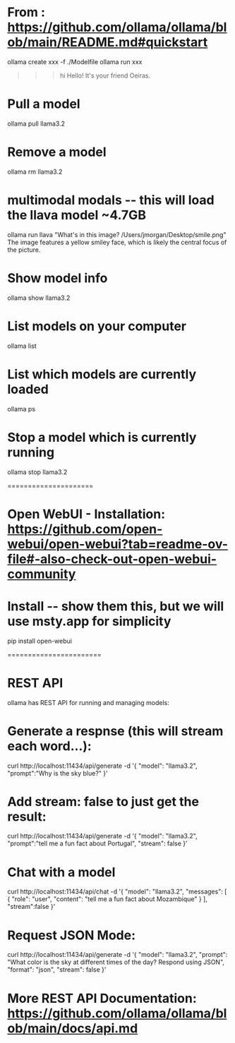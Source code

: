 <!-- @format -->

# From : https://github.com/ollama/ollama/blob/main/README.md#quickstart

ollama create xxx -f ./Modelfile
ollama run xxx

> > > hi
> > > Hello! It's your friend Oeiras.

# Pull a model

ollama pull llama3.2

# Remove a model

ollama rm llama3.2

# multimodal modals -- this will load the llava model ~4.7GB

ollama run llava "What's in this image? /Users/jmorgan/Desktop/smile.png"
The image features a yellow smiley face, which is likely the central focus of the picture.

# Show model info

ollama show llama3.2

# List models on your computer

ollama list

# List which models are currently loaded

ollama ps

# Stop a model which is currently running

ollama stop llama3.2

=====================

# Open WebUI - Installation: https://github.com/open-webui/open-webui?tab=readme-ov-file#-also-check-out-open-webui-community

# Install -- show them this, but we will use msty.app for simplicity

pip install open-webui

=======================

# REST API

ollama has REST API for running and managing models:

# Generate a respnse (this will stream each word...):

curl http://localhost:11434/api/generate -d '{
"model": "llama3.2",
"prompt":"Why is the sky blue?"
}'

# Add stream: false to just get the result:

curl http://localhost:11434/api/generate -d '{
"model": "llama3.2",
"prompt":"tell me a fun fact about Portugal",
"stream": false
}'

# Chat with a model

curl http://localhost:11434/api/chat -d '{
"model": "llama3.2",
"messages": [
{ "role": "user", "content": "tell me a fun fact about Mozambique" }
],
"stream":false
}'

# Request JSON Mode:

curl http://localhost:11434/api/generate -d '{
"model": "llama3.2",
"prompt": "What color is the sky at different times of the day? Respond using JSON",
"format": "json",
"stream": false
}'

# More REST API Documentation: https://github.com/ollama/ollama/blob/main/docs/api.md
